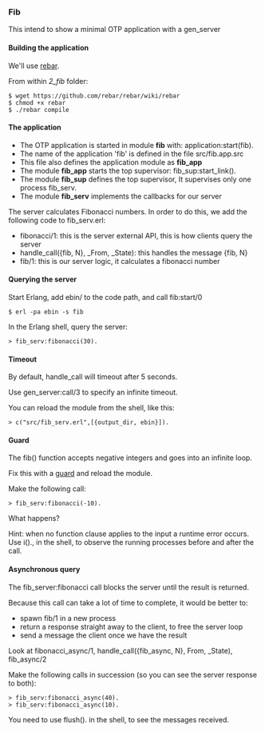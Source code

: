 ### Fib

This intend to show a minimal OTP application with a gen_server

#### Building the application

We'll use [rebar](https://github.com/basho/rebar).

From within *2_fib* folder:

    $ wget https://github.com/rebar/rebar/wiki/rebar
    $ chmod +x rebar 
    $ ./rebar compile

#### The application

* The OTP application is started in module **fib** with: application:start(fib).
* The name of the application 'fib' is defined in the file src/fib.app.src
* This file also defines the application module as **fib_app** 
* The module **fib_app** starts the top supervisor: fib_sup:start_link().
* The module **fib_sup** defines the top supervisor, It supervises only one process fib_serv.
* The module **fib_serv** implements the callbacks for our server


The server calculates Fibonacci numbers. In order to do this, we add the following code to fib_serv.erl:

* fibonacci/1: this is the server external API, this is how clients query the server
* handle_call({fib, N}, _From, _State): this handles the message {fib, N}
* fib/1: this is our server logic, it calculates a fibonacci number

#### Querying the server

Start Erlang, add ebin/ to the code path, and call fib:start/0

    $ erl -pa ebin -s fib
    
In the Erlang shell, query the server:

    > fib_serv:fibonacci(30).
    
#### Timeout

By default, handle_call will timeout after 5 seconds.

Use gen_server:call/3 to specify an infinite timeout.

You can reload the module from the shell, like this:

    > c("src/fib_serv.erl",[{output_dir, ebin}]).

#### Guard

The fib() function accepts negative integers and goes into an infinite loop.

Fix this with a [guard](http://www.erlang.org/doc/getting_started/seq_prog.html#id63162) and reload the module.

Make the following call: 

    > fib_serv:fibonacci(-10).

What happens? 

Hint: when no function clause applies to the input a runtime error occurs. Use i()., in the shell, to observe the running processes before and after the call.


#### Asynchronous query

The fib_server:fibonacci call blocks the server until the result is returned.

Because this call can take a lot of time to complete, it would be better to:

* spawn fib/1 in a new process
* return a response straight away to the client, to free the server loop
* send a message the client once we have the result

Look at fibonacci_async/1, handle_call({fib_async, N}, From, _State), fib_async/2

Make the following calls in succession (so you can see the server response to both):

    > fib_serv:fibonacci_async(40).
    > fib_serv:fibonacci_async(10).

You need to use flush(). in the shell, to see the messages received. 


